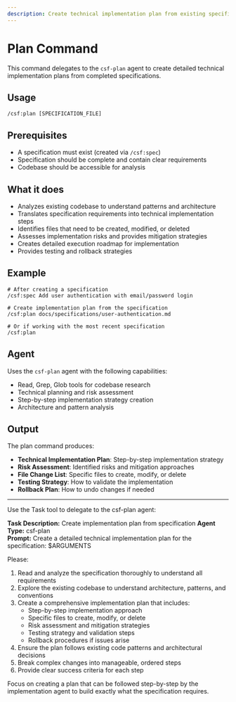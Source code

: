 ```yaml
---
description: Create technical implementation plan from existing specification
---
```


# Plan Command

This command delegates to the `csf-plan` agent to create detailed technical implementation plans from completed specifications.

## Usage
```
/csf:plan [SPECIFICATION_FILE]
```

## Prerequisites
- A specification must exist (created via `/csf:spec`)
- Specification should be complete and contain clear requirements
- Codebase should be accessible for analysis

## What it does
- Analyzes existing codebase to understand patterns and architecture
- Translates specification requirements into technical implementation steps
- Identifies files that need to be created, modified, or deleted
- Assesses implementation risks and provides mitigation strategies
- Creates detailed execution roadmap for implementation
- Provides testing and rollback strategies

## Example
```
# After creating a specification
/csf:spec Add user authentication with email/password login

# Create implementation plan from the specification
/csf:plan docs/specifications/user-authentication.md

# Or if working with the most recent specification
/csf:plan
```

## Agent
Uses the `csf-plan` agent with the following capabilities:
- Read, Grep, Glob tools for codebase research
- Technical planning and risk assessment
- Step-by-step implementation strategy creation
- Architecture and pattern analysis

## Output
The plan command produces:
- **Technical Implementation Plan**: Step-by-step implementation strategy
- **Risk Assessment**: Identified risks and mitigation approaches
- **File Change List**: Specific files to create, modify, or delete
- **Testing Strategy**: How to validate the implementation
- **Rollback Plan**: How to undo changes if needed

---

Use the Task tool to delegate to the csf-plan agent:

**Task Description:** Create implementation plan from specification
**Agent Type:** csf-plan  
**Prompt:** Create a detailed technical implementation plan for the specification: $ARGUMENTS

Please:
1. Read and analyze the specification thoroughly to understand all requirements
2. Explore the existing codebase to understand architecture, patterns, and conventions
3. Create a comprehensive implementation plan that includes:
   - Step-by-step implementation approach
   - Specific files to create, modify, or delete
   - Risk assessment and mitigation strategies
   - Testing strategy and validation steps
   - Rollback procedures if issues arise
4. Ensure the plan follows existing code patterns and architectural decisions
5. Break complex changes into manageable, ordered steps
6. Provide clear success criteria for each step

Focus on creating a plan that can be followed step-by-step by the implementation agent to build exactly what the specification requires.